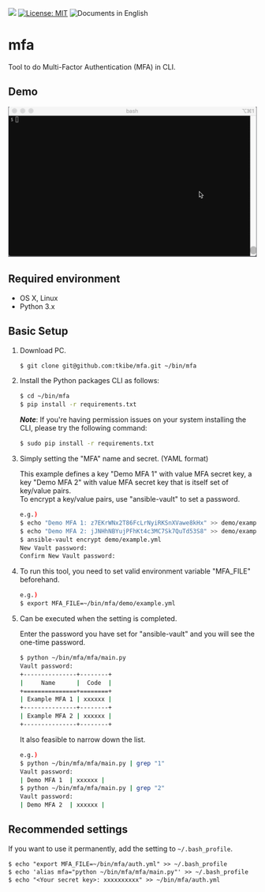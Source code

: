 <a href="https://codeclimate.com/github/tkibe/mfa/maintainability"><img src="https://api.codeclimate.com/v1/badges/4f6fc2e2e42caf73a82c/maintainability" /></a>
[![License: MIT](https://img.shields.io/badge/License-MIT-yellow.svg)](https://opensource.org/licenses/MIT)
![Documents in English](https://img.shields.io/badge/document-en__US-brightgreen.svg)

# mfa

Tool to do Multi-Factor Authentication (MFA) in CLI.

## Demo

![](./docs/demo.gif)

## Required environment

- OS X, Linux
- Python 3.x

## Basic Setup

1. Download PC.

   ```bash
   $ git clone git@github.com:tkibe/mfa.git ~/bin/mfa
   ```

2. Install the Python packages CLI as follows:

   ```bash
   $ cd ~/bin/mfa
   $ pip install -r requirements.txt
   ```

   **_Note_**: If you're having permission issues on your system installing the CLI, please try the following command:

   ```bash
   $ sudo pip install -r requirements.txt
   ```

3) Simply setting the "MFA" name and secret. (YAML format)


    This example defines a key "Demo MFA 1" with value MFA secret key, a key "Demo MFA 2" with value MFA secret key that is itself set of key/value pairs.   
    To encrypt a key/value pairs, use "ansible-vault" to set a password.
    ```bash
    e.g.)
    $ echo "Demo MFA 1: z7EKrWNx2T86FcLrNyiRKSnXVawe8kHx" >> demo/example.yml
    $ echo "Demo MFA 2: jJNHhNBYujPFhKt4c3MC7Sk7QuTd53S8" >> demo/example.yml
    $ ansible-vault encrypt demo/example.yml
    New Vault password:
    Confirm New Vault password:
    ```

4. To run this tool, you need to set valid environment variable "MFA_FILE" beforehand.

   ```bash
   e.g.)
   $ export MFA_FILE=~/bin/mfa/demo/example.yml
   ```

5. Can be executed when the setting is completed.

    Enter the password you have set for "ansible-vault" and you will see the one-time password.

   ```bash
   $ python ~/bin/mfa/mfa/main.py
   Vault password:
   +---------------+--------+
   |     Name      |  Code  |
   +===============+========+
   | Example MFA 1 | xxxxxx |
   +---------------+--------+
   | Example MFA 2 | xxxxxx |
   +---------------+--------+
   ```

   It also feasible to narrow down the list.

   ```bash
   e.g.)
   $ python ~/bin/mfa/mfa/main.py | grep "1"
   Vault password:
   | Demo MFA 1  | xxxxxx |
   $ python ~/bin/mfa/mfa/main.py | grep "2"
   Vault password:
   | Demo MFA 2  | xxxxxx |
   ```

## Recommended settings

If you want to use it permanently, add the setting to `~/.bash_profile`.

```
$ echo "export MFA_FILE=~/bin/mfa/auth.yml" >> ~/.bash_profile
$ echo 'alias mfa="python ~/bin/mfa/mfa/main.py"' >> ~/.bash_profile
$ echo "<Your secret key>: xxxxxxxxxx" >> ~/bin/mfa/auth.yml
```
